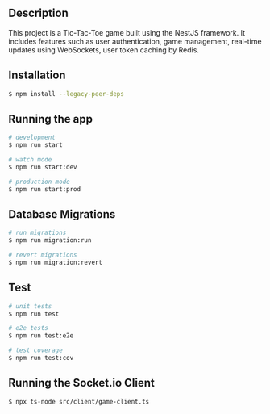 ## Description

This project is a Tic-Tac-Toe game built using the NestJS framework. It includes features such as user authentication, game management, real-time updates using WebSockets, user token caching by Redis.

## Installation

```bash
$ npm install --legacy-peer-deps
```

## Running the app

```bash
# development
$ npm run start

# watch mode
$ npm run start:dev

# production mode
$ npm run start:prod
```

## Database Migrations

```bash
# run migrations
$ npm run migration:run

# revert migrations
$ npm run migration:revert
```

## Test

```bash
# unit tests
$ npm run test

# e2e tests
$ npm run test:e2e

# test coverage
$ npm run test:cov
```

## Running the Socket.io Client

```bash
$ npx ts-node src/client/game-client.ts
```

